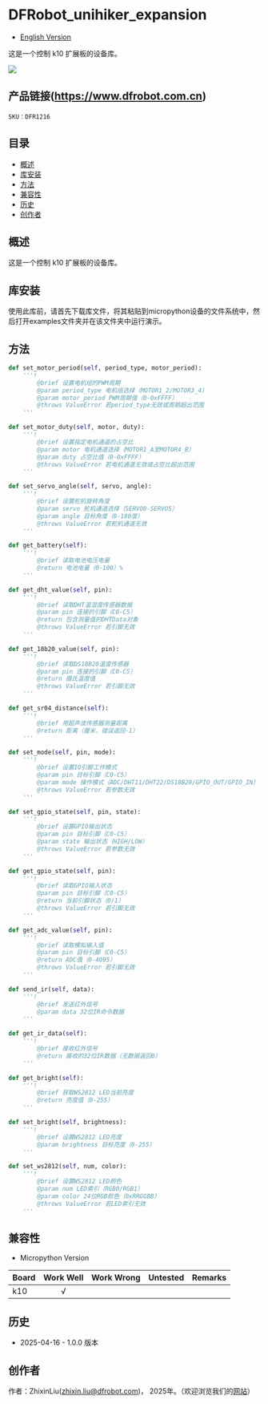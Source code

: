 # DFRobot_unihiker_expansion
- [English Version](./README.md)

这是一个控制 k10 扩展板的设备库。

![](./resources/images/xxx.png)

## 产品链接(https://www.dfrobot.com.cn)

    SKU：DFR1216

## 目录

* [概述](#概述)
* [库安装](#库安装)
* [方法](#方法)
* [兼容性](#兼容性)
* [历史](#历史)
* [创作者](#创作者)

## 概述
  这是一个控制 k10 扩展板的设备库。

## 库安装

使用此库前，请首先下载库文件，将其粘贴到micropython设备的文件系统中，然后打开examples文件夹并在该文件夹中运行演示。

## 方法

```python
def set_motor_period(self, period_type, motor_period):
    '''!
        @brief 设置电机组的PWM周期
        @param period_type 电机组选择（MOTOR1_2/MOTOR3_4）
        @param motor_period PWM周期值（0-0xFFFF）
        @throws ValueError 若period_type无效或周期超出范围
    '''

def set_motor_duty(self, motor, duty):
    '''!
        @brief 设置指定电机通道的占空比
        @param motor 电机通道选择（MOTOR1_A至MOTOR4_B）
        @param duty 占空比值（0-0xFFFF）
        @throws ValueError 若电机通道无效或占空比超出范围
    '''

def set_servo_angle(self, servo, angle):
    '''!
        @brief 设置舵机旋转角度
        @param servo 舵机通道选择（SERVO0-SERVO5）
        @param angle 目标角度（0-180度）
        @throws ValueError 若舵机通道无效
    '''

def get_battery(self):
    '''!
        @brief 读取电池电压电量
        @return 电池电量（0-100）%
    '''

def get_dht_value(self, pin):
    '''!
        @brief 读取DHT温湿度传感器数据
        @param pin 连接的引脚（C0-C5）
        @return 包含测量值的DHTData对象
        @throws ValueError 若引脚无效
    '''

def get_18b20_value(self, pin):
    '''!
        @brief 读取DS18B20温度传感器
        @param pin 连接的引脚（C0-C5）
        @return 摄氏温度值
        @throws ValueError 若引脚无效
    '''

def get_sr04_distance(self):
    '''!
        @brief 用超声波传感器测量距离
        @return 距离（厘米，错误返回-1）
    '''

def set_mode(self, pin, mode):
    '''!
        @brief 设置IO引脚工作模式
        @param pin 目标引脚（C0-C5）
        @param mode 操作模式（ADC/DHT11/DHT22/DS18B20/GPIO_OUT/GPIO_IN）
        @throws ValueError 若参数无效
    '''

def set_gpio_state(self, pin, state):
    '''!
        @brief 设置GPIO输出状态
        @param pin 目标引脚（C0-C5）
        @param state 输出状态（HIGH/LOW）
        @throws ValueError 若参数无效
    '''

def get_gpio_state(self, pin):
    '''!
        @brief 读取GPIO输入状态
        @param pin 目标引脚（C0-C5）
        @return 当前引脚状态（0/1）
        @throws ValueError 若引脚无效
    '''

def get_adc_value(self, pin):
    '''!
        @brief 读取模拟输入值
        @param pin 目标引脚（C0-C5）
        @return ADC值（0-4095）
        @throws ValueError 若引脚无效
    '''

def send_ir(self, data):
    '''!
        @brief 发送红外信号
        @param data 32位IR命令数据
    '''

def get_ir_data(self):
    '''!
        @brief 接收红外信号
        @return 接收的32位IR数据（无数据返回0）
    '''

def get_bright(self):
    '''!
        @brief 获取WS2812 LED当前亮度
        @return 亮度值（0-255）
    '''

def set_bright(self, brightness):
    '''!
        @brief 设置WS2812 LED亮度
        @param brightness 目标亮度（0-255）
    '''

def set_ws2812(self, num, color):
    '''!
        @brief 设置WS2812 LED颜色
        @param num LED索引（RGB0/RGB1）
        @param color 24位RGB颜色（0xRRGGBB）
        @throws ValueError 若LED索引无效
    '''
``` 

## 兼容性

* Micropython Version

| Board        | Work Well | Work Wrong | Untested | Remarks |
| ------------ | :-------: | :--------: | :------: | ------- |
| k10          |    √      |            |          |         |

## 历史

- 2025-04-16 - 1.0.0 版本

## 创作者

作者：ZhixinLiu(zhixin.liu@dfrobot.com)， 2025年。（欢迎浏览我们的[网站](https://www.dfrobot.com.cn/)）





